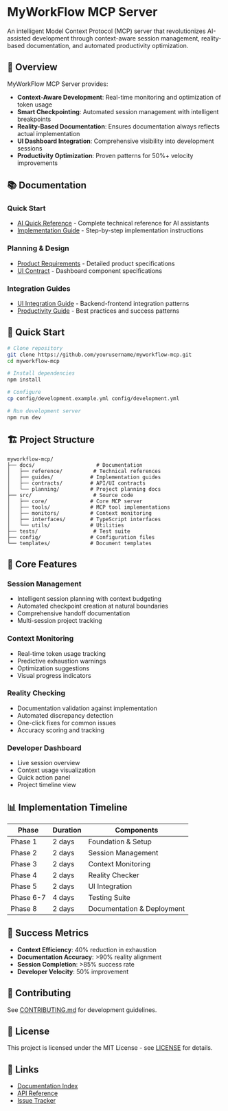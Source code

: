 # MyWorkFlow MCP Server

An intelligent Model Context Protocol (MCP) server that revolutionizes AI-assisted development through context-aware session management, reality-based documentation, and automated productivity optimization.

## 🎯 Overview

MyWorkFlow MCP Server provides:
- **Context-Aware Development**: Real-time monitoring and optimization of token usage
- **Smart Checkpointing**: Automated session management with intelligent breakpoints
- **Reality-Based Documentation**: Ensures documentation always reflects actual implementation
- **UI Dashboard Integration**: Comprehensive visibility into development sessions
- **Productivity Optimization**: Proven patterns for 50%+ velocity improvements

## 📚 Documentation

### Quick Start
- [AI Quick Reference](docs/reference/AI_QUICK_REFERENCE.md) - Complete technical reference for AI assistants
- [Implementation Guide](docs/guides/implementation-guide.md) - Step-by-step implementation instructions

### Planning & Design
- [Product Requirements](docs/planning/PRD.md) - Detailed product specifications
- [UI Contract](docs/contracts/ui-contract.md) - Dashboard component specifications

### Integration Guides
- [UI Integration Guide](docs/guides/ui-integration-guide.md) - Backend-frontend integration patterns
- [Productivity Guide](docs/guides/productivity-guide.md) - Best practices and success patterns

## 🚀 Quick Start

```bash
# Clone repository
git clone https://github.com/yourusername/myworkflow-mcp.git
cd myworkflow-mcp

# Install dependencies
npm install

# Configure
cp config/development.example.yml config/development.yml

# Run development server
npm run dev
```

## 🏗️ Project Structure

```
myworkflow-mcp/
├── docs/                    # Documentation
│   ├── reference/          # Technical references
│   ├── guides/            # Implementation guides
│   ├── contracts/         # API/UI contracts
│   └── planning/          # Project planning docs
├── src/                    # Source code
│   ├── core/              # Core MCP server
│   ├── tools/             # MCP tool implementations
│   ├── monitors/          # Context monitoring
│   ├── interfaces/        # TypeScript interfaces
│   └── utils/             # Utilities
├── tests/                  # Test suite
├── config/                # Configuration files
└── templates/             # Document templates
```

## 🔧 Core Features

### Session Management
- Intelligent session planning with context budgeting
- Automated checkpoint creation at natural boundaries
- Comprehensive handoff documentation
- Multi-session project tracking

### Context Monitoring
- Real-time token usage tracking
- Predictive exhaustion warnings
- Optimization suggestions
- Visual progress indicators

### Reality Checking
- Documentation validation against implementation
- Automated discrepancy detection
- One-click fixes for common issues
- Accuracy scoring and tracking

### Developer Dashboard
- Live session overview
- Context usage visualization
- Quick action panel
- Project timeline view

## 📊 Implementation Timeline

| Phase | Duration | Components |
|-------|----------|------------|
| Phase 1 | 2 days | Foundation & Setup |
| Phase 2 | 2 days | Session Management |
| Phase 3 | 2 days | Context Monitoring |
| Phase 4 | 2 days | Reality Checker |
| Phase 5 | 2 days | UI Integration |
| Phase 6-7 | 4 days | Testing Suite |
| Phase 8 | 2 days | Documentation & Deployment |

## 🎯 Success Metrics

- **Context Efficiency**: 40% reduction in exhaustion
- **Documentation Accuracy**: >90% reality alignment
- **Session Completion**: >85% success rate
- **Developer Velocity**: 50% improvement

## 🤝 Contributing

See [CONTRIBUTING.md](CONTRIBUTING.md) for development guidelines.

## 📄 License

This project is licensed under the MIT License - see [LICENSE](LICENSE) for details.

## 🔗 Links

- [Documentation Index](docs/README.md)
- [API Reference](docs/reference/AI_QUICK_REFERENCE.md)
- [Issue Tracker](https://github.com/yourusername/myworkflow-mcp/issues)